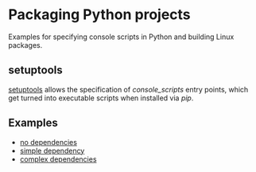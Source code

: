 # Packaging Python projects

Examples for specifying console scripts in Python and building Linux packages.

## setuptools

[setuptools](https://setuptools.readthedocs.io/en/latest/userguide/entry_point.html) 
allows the specification of *console_scripts* entry points, which get turned into 
executable scripts when installed via *pip*.

## Examples

* [no dependencies](1_no_deps)
* [simple dependency](2_simple_dep)
* [complex dependencies](3_complex_deps)

